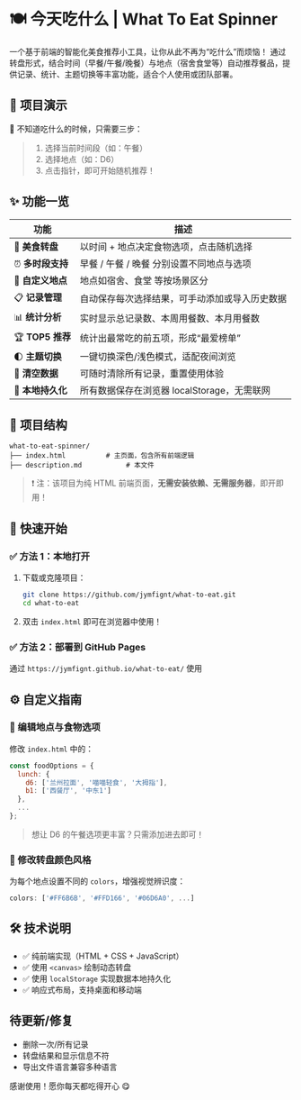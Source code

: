 # 🍽️ 今天吃什么 | What To Eat Spinner

一个基于前端的智能化美食推荐小工具，让你从此不再为“吃什么”而烦恼！
通过转盘形式，结合时间（早餐/午餐/晚餐）与地点（宿舍食堂等）自动推荐餐品，提供记录、统计、主题切换等丰富功能，适合个人使用或团队部署。

## 📸 项目演示

📍 不知道吃什么的时候，只需要三步：

> 1. 选择当前时间段（如：午餐）
> 2. 选择地点（如：D6）
> 3. 点击指针，即可开始随机推荐！


## ✨ 功能一览

| 功能             | 描述                           |
| -------------- | ---------------------------- |
| 🎡 **美食转盘**    | 以时间 + 地点决定食物选项，点击随机选择        |
| ⏰ **多时段支持**    | 早餐 / 午餐 / 晚餐 分别设置不同地点与选项     |
| 📍 **自定义地点**   | 地点如宿舍、食堂 等按场景区分     |
| 📋 **记录管理**    | 自动保存每次选择结果，可手动添加或导入历史数据      |
| 📊 **统计分析**    | 实时显示总记录数、本周用餐数、本月用餐数         |
| 🏆 **TOP5 推荐** | 统计出最常吃的前五项，形成“最爱榜单”          |
| 🌓 **主题切换**    | 一键切换深色/浅色模式，适配夜间浏览           |
| 🧹 **清空数据**    | 可随时清除所有记录，重置使用体验             |
| 💾 **本地持久化**   | 所有数据保存在浏览器 localStorage，无需联网 |


## 📂 项目结构

```
what-to-eat-spinner/
├── index.html          # 主页面，包含所有前端逻辑
├── description.md           # 本文件
```

> ❗ 注：该项目为纯 HTML 前端页面，**无需安装依赖、无需服务器**，即开即用！


## 🚀 快速开始

### ✅ 方法 1：本地打开

1. 下载或克隆项目：

   ```bash
   git clone https://github.com/jymfignt/what-to-eat.git
   cd what-to-eat
   ```
2. 双击 `index.html` 即可在浏览器中使用！

### ✅ 方法 2：部署到 GitHub Pages

通过 `https://jymfignt.github.io/what-to-eat/` 使用



## ⚙️ 自定义指南

### 🍱 编辑地点与食物选项

修改 `index.html` 中的：

```js
const foodOptions = {
  lunch: {
    d6: ['兰州拉面', '喵喵轻食', '大拇指'],
    b1: ['西餐厅', '中东1']
  },
  ...
};
```

> 想让 D6 的午餐选项更丰富？只需添加进去即可！

### 🎨 修改转盘颜色风格

为每个地点设置不同的 `colors`，增强视觉辨识度：

```js
colors: ['#FF6B6B', '#FFD166', '#06D6A0', ...]
```


## 🛠️ 技术说明

* ✅ 纯前端实现（HTML + CSS + JavaScript）
* ✅ 使用 `<canvas>` 绘制动态转盘
* ✅ 使用 `localStorage` 实现数据本地持久化
* ✅ 响应式布局，支持桌面和移动端


## 待更新/修复
- 删除一次/所有记录
- 转盘结果和显示信息不符
- 导出文件语言兼容多种语言


感谢使用！愿你每天都吃得开心 😋
